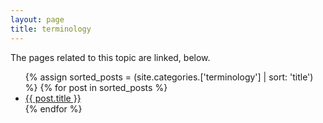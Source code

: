 ```yaml
---
layout: page
title: terminology
---
```


The pages related to this topic are linked, below.

 <ul>
 {% assign sorted_posts = (site.categories.['terminology'] | sort: 'title') %}
{% for post in sorted_posts %}
  <li>
    <a href="{{ post.url }}">{{ post.title }}</a>
  </li>
{% endfor %}
</ul>
